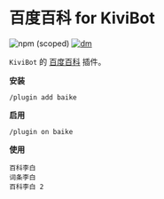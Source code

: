 # 百度百科 for KiviBot

![npm (scoped)](https://img.shields.io/npm/v/kivibot?color=527dec&label=kivibot&style=flat-square)
[![dm](https://shields.io/npm/dm/kivibot?label=kivibot&style=flat-square)](https://www.npmjs.com/package/kivibot)

`KiviBot` 的 [百度百科](https://baike.baidu.com/) 插件。

**安装**

```shell
/plugin add baike
```

**启用**

```shell
/plugin on baike
```

**使用**

```shell
百科李白
词条李白
百科李白 2
```

